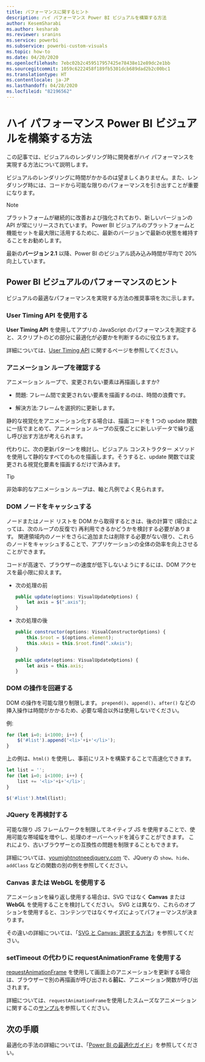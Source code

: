 ```yaml
---
title: パフォーマンスに関するヒント
description: ハイ パフォーマンス Power BI ビジュアルを構築する方法
author: KesemSharabi
ms.author: kesharab
ms.reviewer: sranins
ms.service: powerbi
ms.subservice: powerbi-custom-visuals
ms.topic: how-to
ms.date: 04/20/2020
ms.openlocfilehash: 7ebc02b2c459517957425e78438e12e89dc2e1bb
ms.sourcegitcommit: 1059c6222458f189fb5301dcb689dad2b2c00bc1
ms.translationtype: HT
ms.contentlocale: ja-JP
ms.lasthandoff: 04/28/2020
ms.locfileid: "82196562"
---
```

# <a name="how-to-build-a-high-performance-power-bi-visual"></a>ハイ パフォーマンス Power BI ビジュアルを構築する方法
この記事では、ビジュアルのレンダリング時に開発者がハイ パフォーマンスを実現する方法について説明します。 

ビジュアルのレンダリングに時間がかかるのは望ましくありません。また、レンダリング時には、コードから可能な限りのパフォーマンスを引き出すことが重要になります。 

> [!NOTE]
> プラットフォームが継続的に改善および強化されており、新しいバージョンの API が常にリリースされています。 Power BI ビジュアルのプラットフォームと機能セットを最大限に活用するために、最新のバージョンで最新の状態を維持することをお勧めします。
>
> 最新の**バージョン 2.1** 以降、Power BI のビジュアル読み込み時間が平均で 20% 向上しています。

## <a name="power-bi-visual-performance-tips"></a>Power BI ビジュアルのパフォーマンスのヒント
ビジュアルの最適なパフォーマンスを実現する方法の推奨事項を次に示します。 

### <a name="use-user-timing-api"></a>User Timing API を使用する
**User Timing API** を使用してアプリの JavaScript のパフォーマンスを測定すると、スクリプトのどの部分に最適化が必要かを判断するのに役立ちます。

詳細については、[User Timing API](https://msdn.microsoft.com/library/hh772738(v=vs.85).aspx) に関するページを参照してください。

### <a name="review-animation-loops"></a>アニメーション ループを確認する
アニメーション ループで、変更されない要素は再描画しますか? 

 - 問題: フレーム間で変更されない要素を描画するのは、時間の浪費です。

 - 解決方法:フレームを選択的に更新します。 
 
静的な視覚化をアニメーション化する場合は、描画コードを 1 つの update 関数に一括でまとめて、アニメーション ループの反復ごとに新しいデータで繰り返し呼び出す方法が考えられます。

代わりに、次の更新パターンを検討し、ビジュアル コンストラクター メソッドを使用して静的なすべてのものを描画します。そうすると、update 関数では変更される視覚化要素を描画するだけで済みます。 

   > [!TIP]
   > 非効率的なアニメーション ループは、軸と凡例でよく見られます。

### <a name="cache-dom-nodes"></a>DOM ノードをキャッシュする 
ノードまたはノード リストを DOM から取得するときは、後の計算で (場合によっては、次のループの反復で) 再利用できるかどうかを検討する必要があります。 関連領域内のノードをさらに追加または削除する必要がない限り、これらのノードをキャッシュすることで、アプリケーションの全体の効率を向上させることができます。

コードが高速で、ブラウザーの速度が低下しないようにするには、DOM アクセスを最小限に抑えます。 

- 次の処理の前 

   ```javascript
   public update(options: VisualUpdateOptions) { 
       let axis = $(".axis"); 
   }
   ```

- 次の処理の後 

   ```javascript
   public constructor(options: VisualConstructorOptions) { 
       this.$root = $(options.element); 
       this.xAxis = this.$root.find(".xAxis"); 
   } 
 
   public update(options: VisualUpdateOptions) { 
       let axis = this.axis; 
   }
   ```

### <a name="avoid-dom-manipulation"></a>DOM の操作を回避する 
DOM の操作を可能な限り制限します。  `prepend()`、`append()`、`after()` などの挿入操作は時間がかかるため、必要な場合以外は使用しないでください。

例:

  ```javascript
  for (let i=0; i<1000; i++) { 
      $('#list').append('<li>'+i+'</li>');
  }
  ```

上の例は、`html()` を使用し、事前にリストを構築することで高速化できます。 

  ```javascript
  let list = ''; 
  for (let i=0; i<1000; i++) { 
      list += '<li>'+i+'</li>'; 
  } 

  $('#list').html(list); 
  ```

### <a name="reconsider-jquery"></a>JQuery を再検討する

可能な限り JS フレームワークを制限してネイティブ JS を使用することで、使用可能な帯域幅を増やし、処理のオーバーヘッドを減らすことができます。 これにより、古いブラウザーとの互換性の問題を制限することもできます。 

詳細については、[youmightnotneedjquery.com](http://youmightnotneedjquery.com/) で、JQuery の `show`、`hide`、`addClass` などの関数の別の例を参照してください。  

### <a name="use-canvas-or-webgl"></a>Canvas または WebGL を使用する 
アニメーションを繰り返し使用する場合は、SVG ではなく **Canvas** または **WebGL** を使用することを検討してください。 SVG とは異なり、これらのオプションを使用すると、コンテンツではなくサイズによってパフォーマンスが決まります。 

その違いの詳細については、「[SVG と Canvas: 選択する方法](https://msdn.microsoft.com/library/gg193983(v=vs.85).aspx)」を参照してください。 

### <a name="use-requestanimationframe-instead-of-settimeout"></a>setTimeout の代わりに requestAnimationFrame を使用する 
[requestAnimationFrame](https://www.w3.org/TR/animation-timing/) を使用して画面上のアニメーションを更新する場合は、ブラウザーで別の再描画が呼び出される**前に**、アニメーション関数が呼び出されます。

詳細については、`requestAnimationFrame`を使用したスムーズなアニメーションに関するこの[サンプル](https://testdrive-archive.azurewebsites.net/Graphics/RequestAnimationFrame/Default.html)を参照してください。

## <a name="next-steps"></a>次の手順

最適化の手法の詳細については、「[Power BI の最適化ガイド](/power-bi/guidance/power-bi-optimization)」を参照してください。
